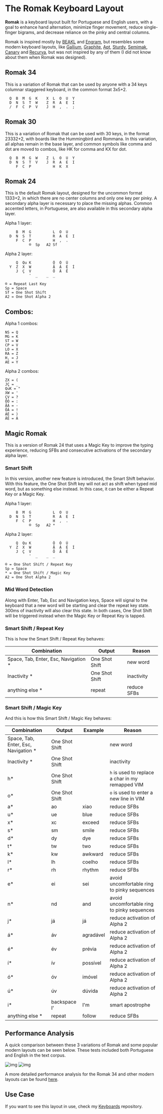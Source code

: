 # The Romak Keyboard Layout

**Romak** is a keyboard layout built for Portuguese and English users, with a goal to enhance hand alternation, minimize finger movement, reduce single-finger bigrams, and decrease reliance on the pinky and central columns.

Romak is inspired mostly by [BEAKL](https://deskthority.net/wiki/BEAKL) and [Engram](https://engram.dev/), but resembles some modern keyboard layouts, like [Gallium](https://github.com/GalileoBlues/Gallium), [Graphite](https://github.com/rdavison/graphite-layout), [Apt](https://github.com/Apsu/apt), [Sturdy](https://oxey.dev/sturdy/), [Semimak](https://semilin.github.io/blog/2021/semimak.html), [Canary](https://github.com/Apsu/Canary) and [Recurva](https://github.com/GalileoBlues/Recurva), but was not inspired by any of them (I did not know about them when Romak was designed).

## Romak 34

This is a variation of Romak that can be used by anyone with a 34 keys columnar staggered keyboard, in the common format 3x5+2.

```
  Q  B  M  G  K    X  L  O  U  Y
  D  N  S  T  W    Z  R  A  E  I
  /  F  C  P  V    J  H  ,  .  ;
```

## Romak 30

This is a variation of Romak that can be used with 30 keys, in the format 23332+2, with boards like the Hummingbird and Rommana.
In this variation, all alphas remain in the base layer, and common symbols like comma and dot are moved to combos, like HK for comma and KX for dot.

```
  Q  B  M  G  W    Z  L  O  U  Y
  D  N  S  T  V    J  R  A  E  I
     F  C  P          H  K  X  
```

## Romak 24

This is the default Romak layout, designed for the uncommon format 1333+2, in which there are no center columns and only one key per pinky. A secondary alpha layer is necessary to place the missing alphas. Common accented letters, in Portuguese, are also available in this secondary alpha layer.

Alpha 1 layer:

```
     B  M  G          L  O  U   
  D  N  S  T          R  A  E  I 
     F  C  P          H  ,  .   
           ®  Sp   A2 Sf
```

Alpha 2 layer:

```
     Q  Qu K          Ô  Ó  Ú
  Y  Z  X  W          Ã  Á  É  Í
     J  Ç  V          Õ  Â  Ê
           '  _    _  _
```
```
® = Repeat Last Key
Sp = Space
Sf = One Shot Shift
A2 = One Shot Alpha 2
```

## Combos:

Alpha 1 combos:
```
NS = Q
MG = K
ST = W
CP = V
LO = X
RA = Z
H, = J
AE = Y
```

Alpha 2 combos:
```
ZX = (
JÇ = _
QuK = "
XW = '
ÇV = ?
ÔÓ = :
ÃÁ = -
ÕÂ = !
ÁÉ = )
ÂÊ = À
```

## Magic Romak

This is a version of Romak 24 that uses a Magic Key to improve the typing experience, reducing SFBs and consecutive activations of the secondary alpha layer.

### Smart Shift

In this version, another new feature is introduced, the Smart Shift behavior. With this feature, the One Shot Shift key will not act as shift when typed mid word, but as something else instead. In this case, it can be either a Repeat Key or a Magic Key.

Alpha 1 layer:

```
     B  M  G          L  O  U   
  D  N  S  T          R  A  E  I 
     F  C  P          H  ,  .   
           ®  Sp   A2 *
```

Alpha 2 layer:

```
     Q  Qu K          Ô  Ó  Ú
  Y  Z  X  W          Ã  Á  É  Í
     J  Ç  V          Õ  Â  Ê
           '  _    _  _
```
```
® = One Shot Shift / Repeat Key
Sp = Space
* = One Shot Shift / Magic Key
A2 = One Shot Alpha 2
```

### Mid Word Detection

Along with Enter, Tab, Esc and Navigation keys, Space will signal to the keyboard that a new word will be starting and clear the repeat key state. 300ms of inactivity will also clear this state. In both cases, One Shot Shift will be triggered instead when the Magic Key or Repeat Key is tapped.

### Smart Shift / Repeat Key

This is how the Smart Shift / Repeat Key behaves:

| Combination  | Output | Reason |
|---|---|---|
| Space, Tab, Enter, Esc, Navigation * | One Shot Shift | new word
| Inactivity * | One Shot Shift | inactivity 
| anything else *  | repeat| reduce SFBs 

### Smart Shift / Magic Key

And this is how this Smart Shift / Magic Key behaves:

| Combination  | Output  | Example | Reason |
|---|---|---|---|
| Space, Tab, Enter, Esc, Navigation * | One Shot Shift | |  new word
| Inactivity * | One Shot Shift | | inactivity 
| h*  | One Shot Shift |  | `h` is used to replace a char in my remapped VIM
| o*  | One Shot Shift |  | `o` is used to enter a new line in VIM
| a*  | ao | xiao | reduce SFBs
| u*  | ue | blue | reduce SFBs
| x*  | xc | exceed | reduce SFBs
| s*  | sm | smile | reduce SFBs
| d*  | dy | dye | reduce SFBs
| t*  | tw | two | reduce SFBs
| k*  | kw | awkward | reduce SFBs
| l*  | lh | coelho | reduce SFBs
| r*  | rh | rhythm | reduce SFBs
| e*  | ei | sei | avoid uncomfortable ring to pinky sequences 
| n*  | nd | and | avoid uncomfortable ring to pinky sequences
| j*  | já | já | reduce activation of Alpha 2 
| á*  | áv | agradável | reduce activation of Alpha 2
| é*  | év | prévia | reduce activation of Alpha 2 
| í*  | ív | possível | reduce activation of Alpha 2 
| ó*  | óv | imóvel | reduce activation of Alpha 2 
| ú*  | úv | dúvida | reduce activation of Alpha 2 
| i*  | backspace I' | I'm | smart apostrophe
| anything else *  | repeat | follow | reduce SFBs 

## Performance Analysis

A quick comparison between these 3 variations of Romak and some popular modern layouts can be seen below. These tests included both Portuguese and English in the text corpus.

![img](img/perf3romaks.png)
![img](img/heatmaps3romaks.png)

A more detailed performance analysis for the Romak 34 and other modern layouts can be found [here](analysis.md).

## Use Case

If you want to see this layout in use, check my [Keyboards](https://github.com/rafaelromao/keyboards) repository.
